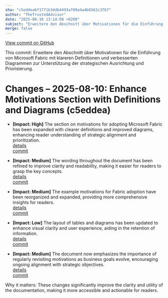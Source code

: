 ```yaml
---
sha: "c5eddea6f1771b3ddb4493af09a4a4b8362c37b7"
author: "TheTrustedAdvisor"
date: "2025-08-10 13:14:08 +0200"
subject: "Erweitere den Abschnitt über Motivationen für die Einführung von Microsoft Fabric mit klareren Definitionen und verbesserten Diagrammen zur Unterstützung der strategischen Ausrichtung und Priorisierung."
merge: false
---
```


[View commit on GitHub](https://github.com/TheTrustedAdvisor/FabricAdoptionFramework/commit/c5eddea6f1771b3ddb4493af09a4a4b8362c37b7)

This commit: Erweitere den Abschnitt über Motivationen für die Einführung von Microsoft Fabric mit klareren Definitionen und verbesserten Diagrammen zur Unterstützung der strategischen Ausrichtung und Priorisierung.

# Changes – 2025-08-10: Enhance Motivations Section with Definitions and Diagrams (c5eddea)

- **[Impact: High]** The section on motivations for adopting Microsoft Fabric has been expanded with clearer definitions and improved diagrams, enhancing reader understanding of strategic alignment and prioritization.  
   [details](/docs/about/changes/2025-08-10-determine-your-motivations)  
   [commit](https://github.com/TheTrustedAdvisor/FabricAdoptionFramework/commit/c5eddea6f1771b3ddb4493af09a4a4b8362c37b7)

- **[Impact: Medium]** The wording throughout the document has been refined to improve clarity and readability, making it easier for readers to grasp the key concepts.  
   [details](/docs/about/changes/2025-08-10-determine-your-motivations)  
   [commit](https://github.com/TheTrustedAdvisor/FabricAdoptionFramework/commit/c5eddea6f1771b3ddb4493af09a4a4b8362c37b7)

- **[Impact: Medium]** The example motivations for Fabric adoption have been reorganized and expanded, providing more comprehensive insights for readers.  
   [details](/docs/about/changes/2025-08-10-determine-your-motivations)  
   [commit](https://github.com/TheTrustedAdvisor/FabricAdoptionFramework/commit/c5eddea6f1771b3ddb4493af09a4a4b8362c37b7)

- **[Impact: Low]** The layout of tables and diagrams has been updated to enhance visual clarity and user experience, aiding in the retention of information.  
   [details](/docs/about/changes/2025-08-10-determine-your-motivations)  
   [commit](https://github.com/TheTrustedAdvisor/FabricAdoptionFramework/commit/c5eddea6f1771b3ddb4493af09a4a4b8362c37b7)

- **[Impact: Medium]** The document now emphasizes the importance of regularly revisiting motivations as business goals evolve, encouraging ongoing alignment with strategic objectives.  
   [details](/docs/about/changes/2025-08-10-determine-your-motivations)  
   [commit](https://github.com/TheTrustedAdvisor/FabricAdoptionFramework/commit/c5eddea6f1771b3ddb4493af09a4a4b8362c37b7)

Why it matters: These changes significantly improve the clarity and utility of the documentation, making it more accessible and actionable for readers.
